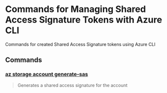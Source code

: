 # Commands for Managing Shared Access Signature Tokens with Azure CLI

Commands for created Shared Access Signature tokens using Azure CLI

## Commands

### [az storage account generate-sas](https://docs.microsoft.com/en-us/cli/azure/storage/account?view=azure-cli-latest#az-storage-account-generate-sas)

>Generates a shared access signature for the account
